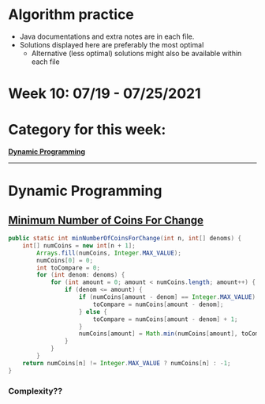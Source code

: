 # Algorithm practice

* Java documentations and extra notes are in each file.
* Solutions displayed here are preferably the most optimal
    * Alternative (less optimal) solutions might also be available within each 
    file

# Week 10: 07/19 - 07/25/2021

# Category for this week:
**[Dynamic Programming](#dynamic-programming)**<br>

---

# Dynamic Programming

## [Minimum Number of Coins For Change](Dynamic%20Programming/src/main/java/MinNumCoinsForChange.java)

```java
public static int minNumberOfCoinsForChange(int n, int[] denoms) {
    int[] numCoins = new int[n + 1];
		Arrays.fill(numCoins, Integer.MAX_VALUE);
		numCoins[0] = 0;
		int toCompare = 0;
		for (int denom: denoms) {
			for (int amount = 0; amount < numCoins.length; amount++) {
				if (denom <= amount) {
					if (numCoins[amount - denom] == Integer.MAX_VALUE) {
						toCompare = numCoins[amount - denom];
					} else {
						toCompare = numCoins[amount - denom] + 1;
					}
					numCoins[amount] = Math.min(numCoins[amount], toCompare);
				}
			}
		}
    return numCoins[n] != Integer.MAX_VALUE ? numCoins[n] : -1;
}
```

### Complexity??